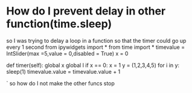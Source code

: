 
# How do I prevent delay in other function(time.sleep)

so I was trying to delay a loop in a function so that the timer could go up every 1 second
from ipywidgets import *
from time import *
timevalue = IntSlider(max =5,value = 0,disabled = True)
x = 0

def timer(self):
    global x
    global l
    if x == 0:
        x = 1
        y = (1,2,3,4,5)
        for i in y:
            sleep(1)
            timevalue.value = timevalue.value + 1

`
so how do I not make the other funcs stop

        